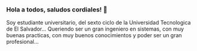 ### Hola a todos, saludos cordiales! 👋
Soy estudiante universitario, del sexto ciclo de la Universidad Tecnologica de El Salvador...
Queriendo ser un gran ingeniero en sistemas, con muy buenas practicas, con muy buenos conocimientos y poder ser un gran profesional...
<!--
**AlvaroJavier1/AlvaroJavier1** is a ✨ _special_ ✨ repository because its `README.md` (this file) appears on your GitHub profile.

Here are some ideas to get you started:

- 
- 🌱 I’m currently learning ...
- 👯 I’m looking to collaborate on ...
- 🤔 I’m looking for help with ...
- 💬 Ask me about ...
- 📫 How to reach me: ...
- 😄 Pronouns: ...
- ⚡ Fun fact: ...
-->
